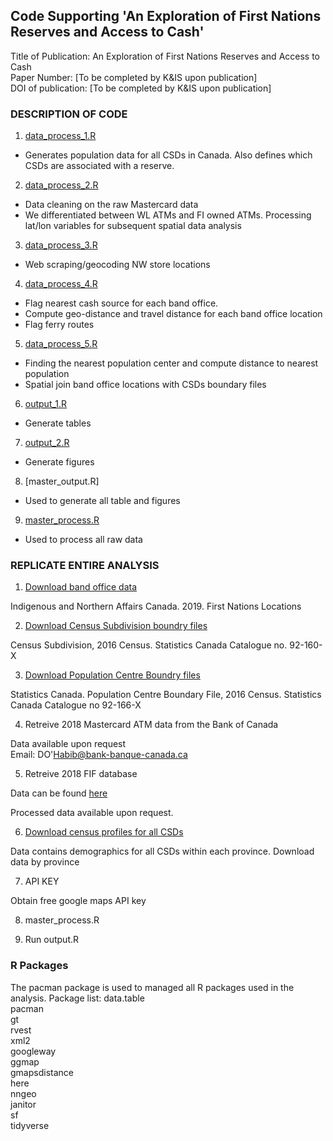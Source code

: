 ## Code Supporting 'An Exploration of First Nations Reserves and Access to Cash'

Title of Publication: An Exploration of First Nations Reserves and Access to Cash  
Paper Number: [To be completed by K&IS upon publication]  
DOI of publication: [To be completed by K&IS upon publication]

### DESCRIPTION OF CODE
1. [data_process_1.R](https://github.com/danealohabib/fnac/blob/main/data_process_1.R)
 * Generates population data for all CSDs in Canada. Also defines which CSDs are associated with a reserve. 
2. [data_process_2.R](https://github.com/danealohabib/fnac/blob/main/data_process_2.R)
 * Data cleaning on the raw Mastercard data
 * We differentiated between WL ATMs and FI owned ATMs. Processing lat/lon variables for subsequent spatial data analysis  
3. [data_process_3.R](https://github.com/danealohabib/fnac/blob/main/data_process_3.R)
 * Web scraping/geocoding NW store locations
4. [data_process_4.R](https://github.com/danealohabib/fnac/blob/main/data_process_4.R)
 * Flag nearest cash source for each band office. 
 * Compute geo-distance and travel distance for each band office location
 * Flag ferry routes 
5. [data_process_5.R](https://github.com/danealohabib/fnac/blob/main/data_process_5.R)
 * Finding the nearest population center and compute distance to nearest population
 * Spatial join band office locations with CSDs boundary files
6. [output_1.R](https://github.com/danealohabib/fnac/blob/main/output_1.R)
 * Generate tables
7. [output_2.R](https://github.com/danealohabib/fnac/blob/main/output_2.R)
 * Generate figures
8. [master_output.R]
 * Used to generate all table and figures
9. [master_process.R](https://github.com/danealohabib/fnac/blob/main/master_process.R)
 * Used to process all raw data
### REPLICATE ENTIRE ANALYSIS 

1. [Download band office data](https://open.canada.ca/data/en/dataset/b6567c5c-8339-4055-99fa-63f92114d9e4)

Indigenous and Northern Affairs Canada. 2019. First Nations Locations

2. [Download Census Subdivision boundry files](https://www12.statcan.gc.ca/census-recensement/2011/geo/bound-limit/bound-limit-2016-eng.cfm)

Census Subdivision, 2016 Census. Statistics Canada Catalogue no. 92-160-X

3. [Download Population Centre Boundry files](https://www12.statcan.gc.ca/census-recensement/2011/geo/bound-limit/bound-limit-2016-eng.cfm)

Statistics Canada. Population Centre Boundary File, 2016 Census. Statistics Canada Catalogue no 92-166-X

4. Retreive 2018 Mastercard ATM data from the Bank of Canada
 
Data available upon request  
Email: DO'Habib@bank-banque-canada.ca

5. Retreive 2018 FIF database

Data can be found [here](https://www.payments.ca/our-directories/financial-institutions-branch-directory)  

Processed data available upon request.  

6. [Download census profiles for all CSDs](https://www12.statcan.gc.ca/census-recensement/2016/dp-pd/prof/details/page_Download-Telecharger.cfm?Lang=E&Tab=1&Geo1=CSD&Code1=59&Geo2=PR&Code2=01&SearchText=&SearchType=Begins&SearchPR=01&B1=All&TABID=1&type=0)

Data contains demographics for all CSDs within each province. Download data by province

7. API KEY

Obtain free google maps API key

8. master_process.R

9. Run output.R

### R Packages

The pacman package is used to managed all R packages used in the analysis. Package list: 
data.table  
pacman  
gt  
rvest  
xml2  
googleway  
ggmap  
gmapsdistance  
here  
nngeo  
janitor  
sf  
tidyverse
